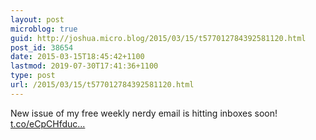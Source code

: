 ```yaml
---
layout: post
microblog: true
guid: http://joshua.micro.blog/2015/03/15/t577012784392581120.html
post_id: 38654
date: 2015-03-15T18:45:42+1100
lastmod: 2019-07-30T17:41:36+1100
type: post
url: /2015/03/15/t577012784392581120.html
---
```

New issue of my free weekly nerdy email is hitting inboxes soon! [t.co/eCpCHfduc...](https://t.co/eCpCHfducM)
